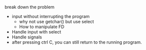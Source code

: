 break down the problem
- input without interrupting the program
    - why not use getchar() but use select
    - How to manipulate FD
- Handle input with select
- Handle signals
- after pressing ctrl C, you can still return to the running program.